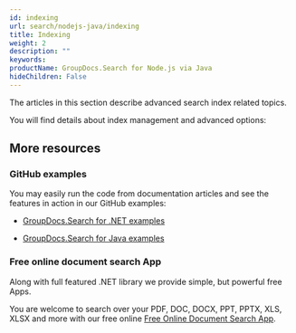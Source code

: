 ```yaml
---
id: indexing
url: search/nodejs-java/indexing
title: Indexing
weight: 2
description: ""
keywords: 
productName: GroupDocs.Search for Node.js via Java
hideChildren: False
---
```

The articles in this section describe advanced search index related topics.

You will find details about index management and advanced options:

## More resources

### GitHub examples

You may easily run the code from documentation articles and see the features in action in our GitHub examples:

*   [GroupDocs.Search for .NET examples](https://github.com/groupdocs-search/GroupDocs.Search-for-.NET)
    
*   [GroupDocs.Search for Java examples](https://github.com/groupdocs-search/GroupDocs.Search-for-Java)
    

### Free online document search App

Along with full featured .NET library we provide simple, but powerful free Apps.

You are welcome to search over your PDF, DOC, DOCX, PPT, PPTX, XLS, XLSX and more with our free online [Free Online Document Search App](https://products.groupdocs.app/search).
